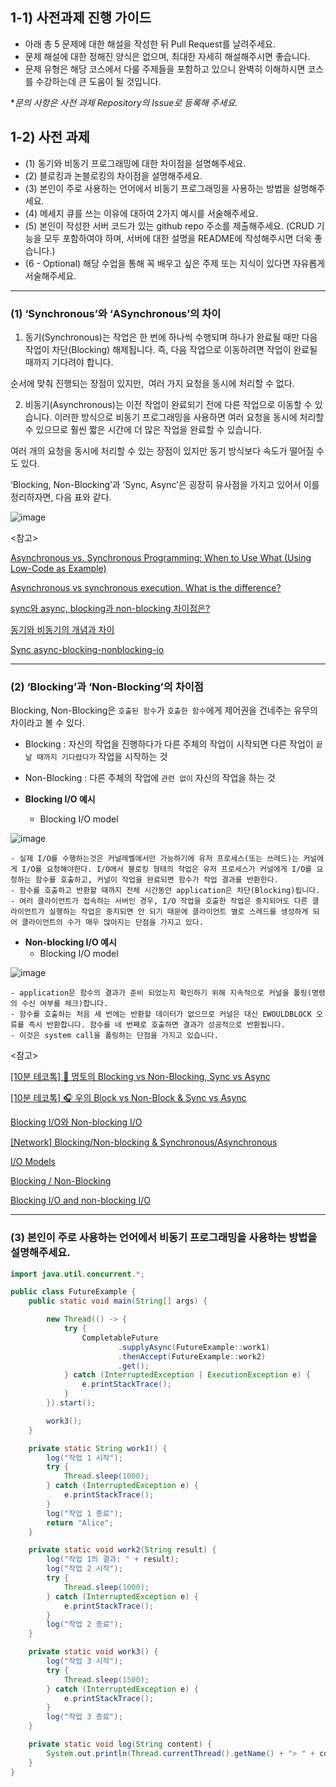 ## 1-1) 사전과제 진행 가이드

- 아래 총 5 문제에 대한 해설을 작성한 뒤 Pull Request를 날려주세요.
- 문제 해설에 대한 정해진 양식은 없으며, 최대한 자세히 해설해주시면 좋습니다.
- 문제 유형은 해당 코스에서 다룰 주제들을 포함하고 있으니 완벽히 이해하시면 코스를 수강하는데 큰 도움이 될 것입니다.

**문의 사항은 사전 과제 Repository의 Issue로 등록해 주세요.*
  


## 1-2) 사전 과제

- (1) 동기와 비동기 프로그래밍에 대한 차이점을 설명해주세요.
- (2) 블로킹과 논블로킹의 차이점을 설명해주세요.
- (3) 본인이 주로 사용하는 언어에서 비동기 프로그래밍을 사용하는 방법을 설명해주세요.
- (4) 메세지 큐를 쓰는 이유에 대하여 2가지 예시를 서술해주세요.
- (5) 본인이 작성한 서버 코드가 있는 github repo 주소를 제출해주세요. (CRUD 기능을 모두 포함하여야 하며, 서버에 대한 설명을 README에 작성해주시면 더욱 좋습니다.) 
- (6 - Optional) 해당 수업을 통해 꼭 배우고 싶은 주제 또는 지식이 있다면 자유롭게 서술해주세요.

---

### (1) ‘Synchronous’와 ‘ASynchronous’의 차이

1. 동기(Synchronous)는 작업은 한 번에 하나씩 수행되며 하나가 완료될 때만 다음 작업이 차단(Blocking) 해제됩니다. 즉, 다음 작업으로 이동하려면 작업이 완료될 때까지 기다려야 합니다.

순서에 맞춰 진행되는 장점이 있지만,  여러 가지 요청을 동시에 처리할 수 없다.

2. 비동기(Asynchronous)는 이전 작업이 완료되기 전에 다른 작업으로 이동할 수 있습니다. 이러한 방식으로 비동기 프로그래밍을 사용하면 여러 요청을 동시에 처리할 수 있으므로 훨씬 짧은 시간에 더 많은 작업을 완료할 수 있습니다.

여러 개의 요청을 동시에 처리할 수 있는 장점이 있지만 동기 방식보다 속도가 떨어질 수도 있다.

‘Blocking, Non-Blocking’과 ‘Sync, Async’은 굉장히 유사점을 가지고 있어서 이를 정리하자면, 다음 표와 같다.

![image](https://user-images.githubusercontent.com/88137420/203763737-69f69741-0221-415d-b421-8201e27c0afb.png)

<참고>

[Asynchronous vs. Synchronous Programming: When to Use What (Using Low-Code as Example)](https://www.outsystems.com/blog/posts/asynchronous-vs-synchronous-programming/#asynchronous-vs-synchronous-difference)

[Asynchronous vs synchronous execution. What is the difference?](https://stackoverflow.com/questions/748175/asynchronous-vs-synchronous-execution-what-is-the-difference)

[sync와 async, blocking과 non-blocking 차이점은?](https://www.slipp.net/questions/367)

[동기와 비동기의 개념과 차이](https://dev-coco.tistory.com/46)

[Sync async-blocking-nonblocking-io](https://www.slideshare.net/unitimes/sync-asyncblockingnonblockingio)

---

### (2) ‘Blocking’과 ‘Non-Blocking’의 차이점

Blocking, Non-Blocking은 `호출된 함수`가 `호출한 함수`에게 제어권을 건네주는 유무의 차이라고 볼 수 있다.

- Blocking : 자신의 작업을 진행하다가 다른 주체의 작업이 시작되면 다른 작업이 `끝날 때까지 기다렸다가` 작업을 시작하는 것
- Non-Blocking : 다른 주체의 작업에 `관련 없이` 자신의 작업을 하는 것

- **Blocking I/O 예시**
    - Blocking I/O model
    
![image](https://user-images.githubusercontent.com/88137420/203744562-8770d9f2-6c26-438a-819c-67c7d0946a07.png)
    
    - 실제 I/O를 수행하는것은 커널레벨에서만 가능하기에 유저 프로세스(또는 쓰레드)는 커널에게 I/O를 요청해야한다. I/O에서 블로킹 형태의 작업은 유저 프로세스가 커널에게 I/O를 요청하는 함수를 호출하고, 커널이 작업을 완료되면 함수가 작업 결과를 반환한다.
    - 함수를 호출하고 반환할 때까지 전체 시간동안 application은 차단(Blocking)됩니다.
    - 여러 클라이언트가 접속하는 서버인 경우, I/O 작업을 호출한 작업은 중지되어도 다른 클라이언트가 실행하는 작업은 중지되면 안 되기 때문에 클라이언트 별로 스레드를 생성하게 되어 클라이언트의 수가 매우 많아지는 단점을 가지고 있다.
    
- **Non-blocking I/O 예시**
    - Blocking I/O model
    
![image](https://user-images.githubusercontent.com/88137420/203744588-e1eb59c6-5024-49a4-bdf3-dd96b79cd9cf.png)
    
    - application은 함수의 결과가 준비 되었는지 확인하기 위해 지속적으로 커널을 폴링(명령의 수신 여부를 체크)합니다.
    - 함수를 호출하는 처음 세 번에는 반환할 데이터가 없으므로 커널은 대신 EWOULDBLOCK 오류를 즉시 반환합니다. 함수를 네 번째로 호출하면 결과가 성공적으로 반환됩니다.
    - 이것은 system call을 폴링하는 단점을 가지고 있습니다.

<참고>

[[10분 테코톡] 🐰 멍토의 Blocking vs Non-Blocking, Sync vs Async](https://youtu.be/oEIoqGd-Sns)

[[10분 테코톡] 🎧 우의 Block vs Non-Block & Sync vs Async](https://www.youtube.com/watch?v=IdpkfygWIMk)

[Blocking I/O와 Non-blocking I/O](https://www.youtube.com/watch?v=XNGfl3sfErc)

[[Network] Blocking/Non-blocking & Synchronous/Asynchronous](https://github.com/gyoogle/tech-interview-for-developer/blob/master/Computer%20Science/Network/%5BNetwork%5D%20Blocking%2CNon-blocking%20%26%20Synchronous%2CAsynchronous.md)

[I/O Models](http://www.masterraghu.com/subjects/np/introduction/unix_network_programming_v1.3/ch06lev1sec2.html)

[Blocking / Non-Blocking](https://ozt88.tistory.com/20)

[Blocking I/O and non-blocking I/O](https://medium.com/coderscorner/tale-of-client-server-and-socket-a6ef54a74763)

--- 
### (3) 본인이 주로 사용하는 언어에서 비동기 프로그래밍을 사용하는 방법을 설명해주세요.

```java
import java.util.concurrent.*;

public class FutureExample {
    public static void main(String[] args) {

        new Thread(() -> {
            try {
                CompletableFuture
                        .supplyAsync(FutureExample::work1)
                        .thenAccept(FutureExample::work2)
                        .get();
            } catch (InterruptedException | ExecutionException e) {
                e.printStackTrace();
            }
        }).start();

        work3();
    }

    private static String work1() {
        log("작업 1 시작");
        try {
            Thread.sleep(1000);
        } catch (InterruptedException e) {
            e.printStackTrace();
        }
        log("작업 1 종료");
        return "Alice";
    }

    private static void work2(String result) {
        log("작업 1의 결과: " + result);
        log("작업 2 시작");
        try {
            Thread.sleep(1000);
        } catch (InterruptedException e) {
            e.printStackTrace();
        }
        log("작업 2 종료");
    }

    private static void work3() {
        log("작업 3 시작");
        try {
            Thread.sleep(1500);
        } catch (InterruptedException e) {
            e.printStackTrace();
        }
        log("작업 3 종료");
    }

    private static void log(String content) {
        System.out.println(Thread.currentThread().getName() + "> " + content);
    }
}
```
